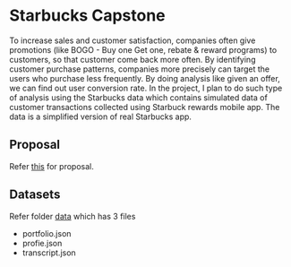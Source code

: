 # Starbucks Capstone
To increase sales and customer satisfaction, companies often give promotions (like BOGO - Buy one Get one, rebate & reward programs) to customers, so that customer come back more often. By identifying customer purchase patterns, companies more precisely can target the users who purchase less frequently. By doing analysis like given an offer, we can find out user conversion rate. In the project, I plan to do such type of analysis using the Starbucks data which contains simulated data of customer transactions collected using Starbuck rewards mobile app. The data is a simplified version of real Starbucks app.

## Proposal
Refer [this](Machine_Learning_Capstone.pdf) for proposal.

## Datasets
Refer folder [data](data) which has 3 files 
- portfolio.json
- profie.json
- transcript.json